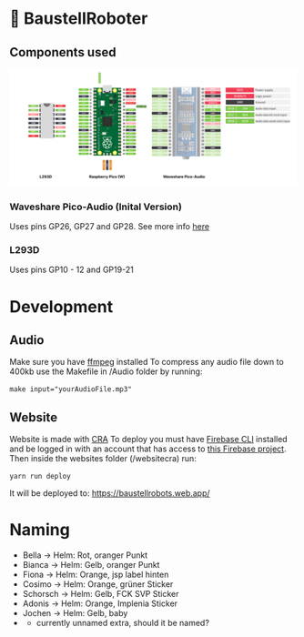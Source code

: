 # 🤖 BaustellRoboter

## Components used
![Pin Doc](./ReadmeFiles/PinDoc.svg)
### Waveshare Pico-Audio (Inital Version)
Uses pins GP26, GP27 and GP28. See more info [here](https://www.waveshare.com/wiki/Pico-Audio)
### L293D
Uses pins GP10 - 12 and GP19-21

# Development

## Audio
Make sure you have [ffmpeg](https://formulae.brew.sh/formula/ffmpeg#default) installed
To compress any audio file down to 400kb use the Makefile in /Audio folder by running:

```
make input="yourAudioFile.mp3"   
```
## Website
Website is made with  [CRA](https://create-react-app.dev/) 
To deploy you must have [Firebase CLI](https://formulae.brew.sh/formula/firebase-cli) installed and be logged in with an account that has access to [this Firebase project](https://console.firebase.google.com/u/0/project/baustellrobots/database/baustellrobots-default-rtdb/data). 
Then inside the websites folder (/websitecra) run:
```
yarn run deploy
```
It will be deployed to: https://baustellrobots.web.app/
# Naming
- Bella -> Helm: Rot, oranger Punkt
- Bianca -> Helm: Gelb, oranger Punkt
- Fiona -> Helm: Orange, jsp label hinten
- Cosimo -> Helm: Orange, grüner Sticker
- Schorsch -> Helm: Gelb, FCK SVP Sticker
- Adonis -> Helm: Orange, Implenia Sticker
- Jochen -> Helm: Gelb, baby
- + currently unnamed extra, should it be named?
